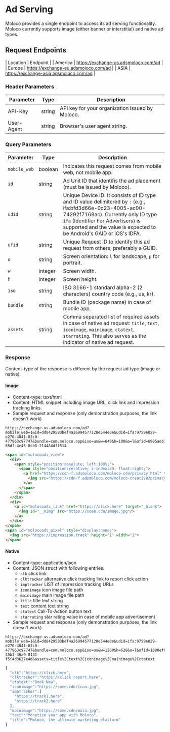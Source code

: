 # Ad Serving
Moloco provides a single endpoint to access its ad serving functionality. Moloco currently supports image (either banner or interstitial) and native ad types.

## Request Endpoints

| Location | Endpoint |
| America | https://exchange-us.adsmoloco.com/ad |
| Europe | https://exchange-eu.adsmoloco.com/ad |
| ASIA | https://exchange-asia.adsmoloco.com/ad |


### Header Parameters

| Parameter | Type | Description |
| --- | --- | --- |
| API-Key | string | API key for your organization issued by Moloco. |
| User-Agent | string | Browser's user agent string. |

### Query Parameters

| Parameter | Type | Description |
| --- | --- | --- |
| `mobile_web` | boolean | Indicates this request comes from mobile web, not mobile app. |
| `id` | string | Ad Unit ID that identifis the ad placement (must be issued by Moloco). |
| `udid` | string | Unique Device ID. It consists of ID type and ID value delimitered by `:` (e.g., ifa:bfd3d66e-0c23-4005-ac00-74292f7168ac). Currently only ID type `ifa` (Identifier For Advertisers) is supported and the value is expected to be Android's GAID or iOS's IDFA. |
| `ufid` | string | Unique Request ID to identify this ad request from others, preferably a GUID. |
| `o` | string | Screen orientation: `l` for landscape, `p` for portrait. |
| `w` | integer | Screen width. |
| `h` | integer | Screen height. |
| `iso` | string | ISO 3166-1 standard alpha-2 (2 characters) country code (e.g., us, kr). |
| `bundle` | string | Bundle ID (package name) in case of mobile app. |
| `assets` | string | Comma separated list of required assets in case of native ad request: `title`, `text`, `iconimage`, `mainimage`, `ctatext`, `starrating`. This also serves as the indicator of native ad request. |

### Response
Content-type of the response is different by the request ad type (image or native).

#### Image
* Content-type: text/html
* Content: HTML snippet including image URL, click link and impression tracking links.
* Sample request and response (only demonstration purposes, the link doesn't work)

```
https://exchange-us.adsmoloco.com/ad?mobile_web=1&id=dd8429593bef4a26994577128e544e0e&udid=ifa:9759e029-e270-4841-83c0-477963c97747&bundle=com.moloco.app&iso=us&w=640&h=100&o=l&ufid=6905aeb1-85df-4e43-8cb8-214484dff514
```
```html
<span id="molocoads_view">
  <div>
    <span style="position:absolute; left:100%;">
      <span style="position:relative; z-index:30; float:right;">
        <a href="https://cdn-f.adsmoloco.com/moloco-cdn/privacy.html" target="_blank">
          <img src="https://cdn-f.adsmoloco.com/moloco-creative/privacy.png" height="16" border="0" style="margin: 0px 0px 0px -16px; float: left;" >
        </a>
      </span>
    </span>
  </div>
  <div>
    <a id="molocoads_link" href="https://click.here" target="_blank">
      <img id="__mimg" src="https://some.cdn/image.jpg"/>
    </a>
  </div>
</span>
<span id="molocoads_pixel" style="display:none;">
  <img src="https://impression.track" height="1" width="1">
</span>
```

#### Native
* Content-type: application/json
* Content: JSON struct with following entries.
  * `clk` click link
  * `clktracker` alternative click tracking link to report click action
  * `imptracker` LIST of impression tracking URLs
  * `iconimage` icon image file path
  * `mainimage` main image file path
  * `title` title text string
  * `text` content text string
  * `ctatext` Call-To-Action button text
  * `starrating` star rating value in case of mobile app advertisement
* Sample request and response (only demonstration purposes, the link doesn't work)

```
https://exchange-us.adsmoloco.com/ad?mobile_web=1&id=dd8429593bef4a26994577128e544e0e&udid=ifa:9759e029-e270-4841-83c0-477963c97747&bundle=com.moloco.app&iso=us&w=1200&h=628&o=l&ufid=1880ef07-45b3-46a9-8141-f5f4d3627e4d&assets=title%2Ctext%2Ciconimage%2Cmainimage%2Cctatext
```
```javascript
{
  "clk":"https://click.here",
  "clktracker":"https://click.report.here",
  "ctatext":"Book Now",
  "iconimage":"https://some.cdn/icon.jpg",
  "imptracker":[
    "https://track1.here",
    "https://track2.here"
  ],
  "mainimage":"https://some.cdn/main.jpg",
  "text":"Monetize your app with Moloco",
  "title":"Moloco, the ultimate marketing platform"
}
```
